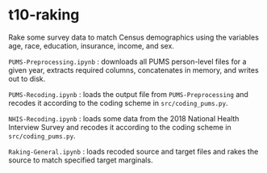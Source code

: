 # t10-raking
Rake some survey data to match Census demographics using the variables age, race, education, insurance, income, and sex.

`PUMS-Preprocessing.ipynb` : downloads all PUMS person-level files for a given year, extracts required columns, concatenates in memory, and writes out to disk.

`PUMS-Recoding.ipynb` : loads the output file from `PUMS-Preprocessing` and recodes it according to the coding scheme in `src/coding_pums.py`.

`NHIS-Recoding.ipynb` : loads some data from the 2018 National Health Interview Survey and recodes it according to the coding scheme in `src/coding_pums.py`.

`Raking-General.ipynb` : loads recoded source and target files and rakes the source to match specified target marginals.

